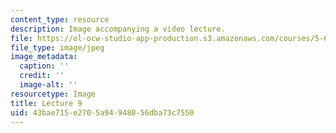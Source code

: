 ```yaml
---
content_type: resource
description: Image accompanying a video lecture.
file: https://ol-ocw-studio-app-production.s3.amazonaws.com/courses/5-60-thermodynamics-kinetics-spring-2008/43bae715e2705a94948056dba73c7550_lec09_th.jpg
file_type: image/jpeg
image_metadata:
  caption: ''
  credit: ''
  image-alt: ''
resourcetype: Image
title: Lecture 9
uid: 43bae715-e270-5a94-9480-56dba73c7550
---
```


